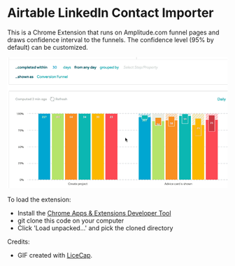 # Airtable LinkedIn Contact Importer

This is a Chrome Extension that runs on Amplitude.com funnel pages and draws confidence interval to the funnels.
The confidence level (95% by default) can be customized.

![Demo](demo.gif)

To load the extension:
* Install the [Chrome Apps & Extensions Developer Tool](https://chrome.google.com/webstore/detail/chrome-apps-extensions-de/ohmmkhmmmpcnpikjeljgnaoabkaalbgc?hl=en)
* git clone this code on your computer
* Click 'Load unpacked...' and pick the cloned directory

Credits:
* GIF created with [LiceCap](http://www.cockos.com/licecap/).
